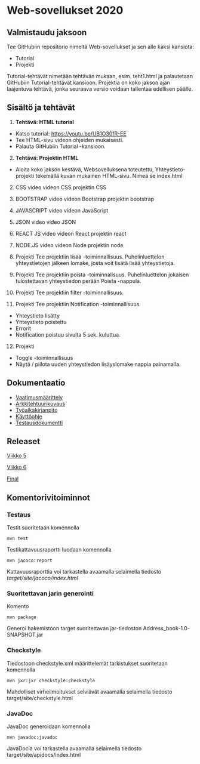 
# Web-sovellukset 2020 

## Valmistaudu jaksoon
Tee GitHubiin repositorio nimeltä Web-sovellukset ja sen alle kaksi kansiota: 
  * Tutorial
  * Projekti


Tutorial-tehtävät nimetään tehtävän mukaan, esim. teht1.html ja palautetaan GitHubiin Tutorial-tehtävät kansioon. Projektia on koko jakson ajan laajentuva tehtävä, jonka seuraava versio voidaan tallentaa edellisen päälle.


## Sisältö ja tehtävät
1. **Tehtävä: HTML tutorial**
  * Katso tutorial: https://youtu.be/UB1O30fR-EE
  * Tee HTML-sivu videon ohjeiden mukaisesti.
  * Palauta GitHubiin Tutorial -kansioon.  
2. **Tehtävä: Projektin HTML** 
  * Aloita koko jakson kestävä, Websovelluksena toteutettu, Yhteystieto-projekti tekemällä kuvan mukainen HTML-sivu. Nimeä se index.html





2. CSS
video
videon CSS
projektin CSS

3. BOOTSTRAP
video
videon Bootstrap
projektin bootstrap

4. JAVASCRIPT
video
videon JavaScript

5. JSON
video
video JSON

6. REACT JS
video
videon React
projektin react

7. NODE.JS
video
videon Node
projektin node

8. Projekti
Tee projektiin lisää -toiminnallisuus.
Puhelinluettelon yhteystietojen jälkeen lomake, josta voit lisätä lisää yhteystietoja.

9. Projekti
Tee projektiin poista -toiminnalisuus.
Puhelinluettelon jokaisen tulostettavan yhteystiedon perään Poista -nappula.

10. Projekti
Tee projektiin filter -toiminnallisuus.

11. Projekti
Tee projektiin Notification -toiminnallisuus
- Yhteystieto lisätty
- Yhteystieto poistettu 
- Errorit
- Notification poistuu sivulta 5 sek. kuluttua.

12. Projekti
- Toggle -toiminnallisuus
- Näytä / piilota uuden yhteystiedon lisäyslomake nappia painamalla.

## Dokumentaatio   
* [Vaatimusmäärittely](https://github.com/MiraVorne77/ot-harjoitustyo/blob/master/dokumentaatio/vaatimusmaarittely.md)
* [Arkkitehtuurikuvaus](https://github.com/MiraVorne77/ot-harjoitustyo/blob/master/dokumentaatio/arkkitehtuuri.md)
* [Työaikakirjanpito](https://github.com/MiraVorne77/ot-harjoitustyo/blob/master/dokumentaatio/tyoaikakirjanpito.md)
* [Käyttöohje](https://github.com/MiraVorne77/ot-harjoitustyo/blob/master/dokumentaatio/kayttoohje.md)
* [Testausdokumentti](https://github.com/MiraVorne77/ot-harjoitustyo/blob/master/dokumentaatio/testausdokumentti.md)

## Releaset
[Viikko 5](https://github.com/MiraVorne77/ot-harjoitustyo/releases/tag/Viikko5)

[Viikko 6](https://github.com/MiraVorne77/ot-harjoitustyo/releases/tag/Viikko6)

[Final](https://github.com/MiraVorne77/ot-harjoitustyo/releases/tag/Final)

## Komentorivitoiminnot

### Testaus

Testit suoritetaan komennolla

```
mvn test
```

Testikattavuusraportti luodaan komennolla

```
mvn jacoco:report
```

Kattavuusraporttia voi tarkastella avaamalla selaimella tiedosto _target/site/jacoco/index.html_

### Suoritettavan jarin generointi

Komento

```
mvn package
```

Generoi hakemistoon target suoritettavan jar-tiedoston Address_book-1.0-SNAPSHOT.jar

### Checkstyle

Tiedostoon checkstyle.xml määrittelemät tarkistukset suoritetaan komennolla

```
mvn jxr:jxr checkstyle:checkstyle
```
Mahdolliset virheilmoitukset selviävät avaamalla selaimella tiedosto target/site/checkstyle.html

### JavaDoc
JavaDoc generoidaan komennolla

```
mvn javadoc:javadoc
```

JavaDocia voi tarkastella avaamalla selaimella tiedosto target/site/apidocs/index.html